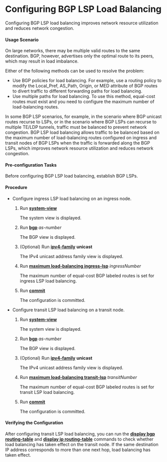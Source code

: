 Configuring BGP LSP Load Balancing
==================================

Configuring BGP LSP load balancing improves network resource utilization and reduces network congestion.

#### Usage Scenario

On large networks, there may be multiple valid routes to the same destination. BGP, however, advertises only the optimal route to its peers, which may result in load imbalance.

Either of the following methods can be used to resolve the problem:

* Use BGP policies for load balancing. For example, use a routing policy to modify the Local\_Pref, AS\_Path, Origin, or MED attribute of BGP routes to divert traffic to different forwarding paths for load balancing.
* Use multiple paths for load balancing. To use this method, equal-cost routes must exist and you need to configure the maximum number of load-balancing routes.

In some BGP LSP scenarios, for example, in the scenario where BGP unicast routes recurse to LSPs, or in the scenario where BGP LSPs can recurse to multiple TE/LDP tunnels, traffic must be balanced to prevent network congestion. BGP LSP load balancing allows traffic to be balanced based on the maximum number of load-balancing routes configured on ingress and transit nodes of BGP LSPs when the traffic is forwarded along the BGP LSPs, which improves network resource utilization and reduces network congestion.


#### Pre-configuration Tasks

Before configuring BGP LSP load balancing, establish BGP LSPs.


#### Procedure

* Configure ingress LSP load balancing on an ingress node.
  
  
  1. Run [**system-view**](cmdqueryname=system-view)
     
     The system view is displayed.
  2. Run [**bgp**](cmdqueryname=bgp) *as-number*
     
     The BGP view is displayed.
  3. (Optional) Run [**ipv4-family**](cmdqueryname=ipv4-family+unicast) **unicast**
     
     The IPv4 unicast address family view is displayed.
  4. Run [**maximum load-balancing ingress-lsp**](cmdqueryname=maximum+load-balancing+ingress-lsp) *ingressNumber*
     
     The maximum number of equal-cost BGP labeled routes is set for ingress LSP load balancing.
  5. Run [**commit**](cmdqueryname=commit)
     
     The configuration is committed.
* Configure transit LSP load balancing on a transit node.
  
  
  1. Run [**system-view**](cmdqueryname=system-view)
     
     The system view is displayed.
  2. Run [**bgp**](cmdqueryname=bgp) *as-number*
     
     The BGP view is displayed.
  3. (Optional) Run [**ipv4-family**](cmdqueryname=ipv4-family+unicast) **unicast**
     
     The IPv4 unicast address family view is displayed.
  4. Run [**maximum load-balancing transit-lsp**](cmdqueryname=maximum+load-balancing+transit-lsp) *transitNumber*
     
     The maximum number of equal-cost BGP labeled routes is set for transit LSP load balancing.
  5. Run [**commit**](cmdqueryname=commit)
     
     The configuration is committed.

#### Verifying the Configuration

After configuring transit LSP load balancing, you can run the [**display bgp routing-table**](cmdqueryname=display+bgp+routing-table) and [**display ip routing-table**](cmdqueryname=display+ip+routing-table) commands to check whether load balancing has taken effect on the transit node. If the same destination IP address corresponds to more than one next hop, load balancing has taken effect.